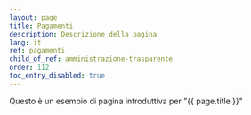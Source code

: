 ```yaml
---
layout: page
title: Pagamenti
description: Descrizione della pagina
lang: it
ref: pagamenti
child_of_ref: amministrazione-trasparente
order: 112
toc_entry_disabled: true
---
```


Questo è un esempio di pagina introduttiva per "{{ page.title }}"
